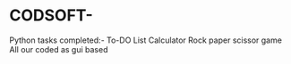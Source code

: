 # CODSOFT-
Python tasks completed:-
To-DO List
Calculator
Rock paper scissor game
All our coded as gui based
